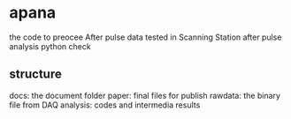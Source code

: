 # apana
the code to preocee After pulse data tested in Scanning Station
after pulse analysis
python check

## structure
docs: the document folder
paper: final files for publish
rawdata: the binary file from DAQ
analysis: codes and intermedia results